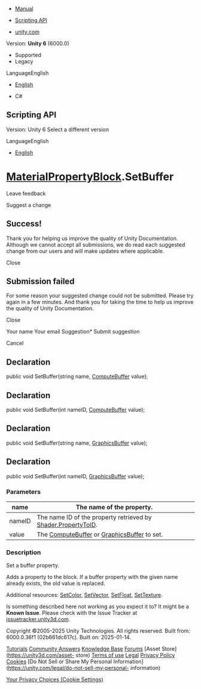 [ ]()

  * [Manual](../Manual/index.html)
  * [Scripting API](../ScriptReference/index.html)

  * [unity.com](https://unity.com/)

Version: **Unity 6** (6000.0)

  * Supported
  * Legacy

LanguageEnglish

  * [English]()

  * C#

[ ](https://docs.unity3d.com)

## Scripting API

Version: Unity 6 Select a different version

LanguageEnglish

  * [English]()

#  [MaterialPropertyBlock](MaterialPropertyBlock.html).SetBuffer

Leave feedback

Suggest a change

## Success!

Thank you for helping us improve the quality of Unity Documentation. Although
we cannot accept all submissions, we do read each suggested change from our
users and will make updates where applicable.

Close

## Submission failed

For some reason your suggested change could not be submitted. Please <a>try
again</a> in a few minutes. And thank you for taking the time to help us
improve the quality of Unity Documentation.

Close

Your name Your email Suggestion* Submit suggestion

Cancel

[ ]()

## Declaration

public void SetBuffer(string name, [ComputeBuffer](ComputeBuffer.html) value);

## Declaration

public void SetBuffer(int nameID, [ComputeBuffer](ComputeBuffer.html) value);

## Declaration

public void SetBuffer(string name, [GraphicsBuffer](GraphicsBuffer.html)
value);

## Declaration

public void SetBuffer(int nameID, [GraphicsBuffer](GraphicsBuffer.html)
value);

### Parameters

name | The name of the property.  
---|---  
nameID | The name ID of the property retrieved by [Shader.PropertyToID](Shader.PropertyToID.html).  
value | The [ComputeBuffer](ComputeBuffer.html) or [GraphicsBuffer](GraphicsBuffer.html) to set.  
  
### Description

Set a buffer property.

Adds a property to the block. If a buffer property with the given name already
exists, the old value is replaced.  
  
Additional resources: [SetColor](MaterialPropertyBlock.SetColor.html),
[SetVector](MaterialPropertyBlock.SetVector.html),
[SetFloat](MaterialPropertyBlock.SetFloat.html),
[SetTexture](MaterialPropertyBlock.SetTexture.html).

Is something described here not working as you expect it to? It might be a
**Known Issue**. Please check with the Issue Tracker at
[issuetracker.unity3d.com](https://issuetracker.unity3d.com).

Copyright ©2005-2025 Unity Technologies. All rights reserved. Built from:
6000.0.36f1 (02b661dc617c). Built on: 2025-01-14.

[Tutorials](https://unity3d.com/learn) [Community
Answers](https://answers.unity3d.com) [Knowledge
Base](https://support.unity3d.com/hc/en-us)
[Forums](https://forum.unity3d.com) [Asset Store](https://unity3d.com/asset-
store) [Terms of use](https://docs.unity3d.com/Manual/TermsOfUse.html)
[Legal](https://unity.com/legal) [Privacy
Policy](https://unity.com/legal/privacy-policy)
[Cookies](https://unity.com/legal/cookie-policy) [Do Not Sell or Share My
Personal Information](https://unity.com/legal/do-not-sell-my-personal-
information)

[Your Privacy Choices (Cookie Settings)](javascript:void\(0\);)

